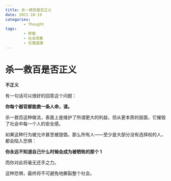 ```yaml
---
title: 杀一救百是否正义
date: 2021-10-19
categories:
        - Thought
tags:
        - 转载
        - 社会现象
        - 伦理道德
---
```


# 杀一救百是否正义

**不正义**

有一句话可以很好的回答这个问题：

**你每个器官都能救一条人命，请。**

杀一救百这种做法，表面上是维护了所谓更大的利益，但从更本质的层面，它摧毁了社会中每一个人的安全感。

如果这种行为被允许甚至被提倡，那么所有人——至少是大部分没有选择权的人，都会陷入恐惧：

**你永远不知道自己什么时候会成为被牺牲的那个 1**

而你对此将毫无还手之力。

这种恐惧，最终将不可避免地撕裂整个社会。
